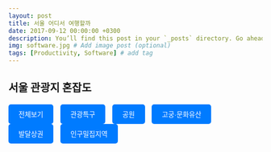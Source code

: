 ```yaml
---
layout: post
title: 서울 어디서 여행할까
date: 2017-09-12 00:00:00 +0300
description: You’ll find this post in your `_posts` directory. Go ahead and edit it and re-build the site to see your changes. # Add post description (optional)
img: software.jpg # Add image post (optional)
tags: [Productivity, Software] # add tag
---
```


## 서울 관광지 혼잡도



<!-- HTML과 JavaScript 코드 시작 -->
<div class="button-container">
    <button class="button" onclick="getData('전체보기')">전체보기</button>
    <button class="button" onclick="getData('관광특구')">관광특구</button>
    <button class="button" onclick="getData('공원')">공원</button>
    <button class="button" onclick="getData('고궁·문화유산')">고궁·문화유산</button>
    <button class="button" onclick="getData('발달상권')">발달상권</button>
    <button class="button" onclick="getData('인구밀집지역')">인구밀집지역</button>
</div>

<div id="cardContainer" class="card-container">
    <!-- 카드들이 여기에 들어갑니다 -->
</div>

<style>
    .card-container {
        display: flex;
        flex-wrap: wrap;
        gap: 20px;
    }
    .card {
        width: 250px;
        border-radius: 10px;
        overflow: hidden;
        box-shadow: 0 2px 10px rgba(0, 0, 0, 0.2);
        background: #fff;
    }
    .card img {
        width: 100%;
        height: 150px;
        object-fit: cover;
    }
    .card-info {
        padding: 15px;
    }
    .card-title {
        font-size: 16px;
        font-weight: bold;
        margin: 5px 0;
    }
    .status-label {
        display: inline-block;
        padding: 5px 10px;
        border-radius: 20px;
        color: #fff;
        text-align: center;
        margin-top: 10px;
    }
    .busy { background: #DD1F3D; }
    .moderate { background: #FF8040; }
    .calm { background: #FFB100; }
    .button-container {
        margin-top: 20px;
        margin-bottom: 30px;
    }
    .button {
        padding: 10px 20px;
        border-radius: 5px;
        background-color: #007bff;
        color: #fff;
        cursor: pointer;
        margin-right: 10px;
        border: none;
        outline: none;
        transition: background-color 0.3s;
    }
    .button:hover {
        background-color: #0056b3;
    }
</style>

<script>
        function getData(category) {
            var xhr = new XMLHttpRequest();
            xhr.open("GET", "https://data.seoul.go.kr/SeoulRtd/getCategoryList?page=115&category=" + encodeURIComponent(category) + "&count=15&sort=true", true);
            xhr.onload = function () {
                if (xhr.status >= 200 && xhr.status < 300) {
                    var data = JSON.parse(xhr.responseText);
                    var cardContainer = document.getElementById('cardContainer');
                    cardContainer.innerHTML = ''; // 이전 카드를 모두 지웁니다.

                    data.row.forEach(function(item) {
                        var card = document.createElement('div');
                        card.className = 'card';
                        
                        var img = document.createElement('img');
                    
                        img.src = 'https://cdn.ekw.co.kr/news/photo/202008/10197_10652_4054.jpg';
                        img.alt = item.area_nm; // 접근성을 위한 alt 텍스트

                        var cardInfo = document.createElement('div');
                        cardInfo.className = 'card-info';

                        var title = document.createElement('div');
                        title.className = 'card-title';
                        title.textContent = item.area_nm;

                        var statusLabel = document.createElement('div');
                        statusLabel.className = 'status-label';
                        statusLabel.style.backgroundColor = item.congestion_color;
                        statusLabel.textContent = item.area_congest_lvl;

                        cardInfo.appendChild(title);
                        cardInfo.appendChild(statusLabel);
                        card.appendChild(img); // 이미지 추가
                        card.appendChild(cardInfo);

                        cardContainer.appendChild(card);
                    });
                } else {
                    console.error('The request failed!');
                }
            };
            xhr.send();
        }
</script>
<!-- HTML과 JavaScript 코드 끝 -->